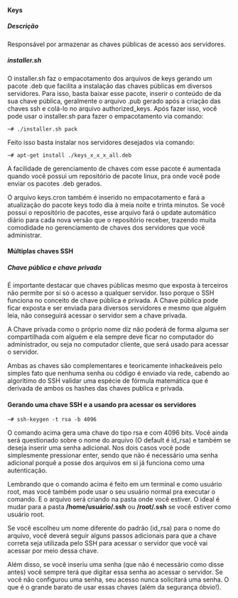 #### Keys
##### Descrição

Responsável por armazenar as chaves públicas de acesso aos servidores.

##### installer.sh

O installer.sh faz o empacotamento dos arquivos de keys gerando um 
pacote .deb que facilita a instalação das chaves públicas em diversos
servidores. Para isso, basta baixar esse pacote, inserir o conteúdo de
da sua chave pública, geralmente o arquivo .pub gerado após a criação 
das chaves ssh e colá-lo no arquivo authorized_keys. Após fazer isso, você pode
usar o installer.sh para fazer o empacotamento via comando: 

    ~# ./installer.sh pack

Feito isso basta instalar nos servidores desejados via comando: 

    ~# apt-get install ./keys_x_x_x_all.deb

A facilidade de gerenciamento de chaves com esse pacote é aumentada quando
você possui um repositório de pacote linux, pra onde você pode enviar os 
pacotes .deb gerados.

O arquivo keys.cron também é inserido no empacotamento e fará a atualização
do pacote keys todo dia à meia noite e trinta minutos. Se você possui 
o repositório de pacotes, esse arquivo fará o update automático diário
para cada nova versão que o repositório receber, trazendo muita comodidade
no gerenciamento de chaves dos servidores que você administrar. 

#### Múltiplas chaves SSH

##### Chave pública e chave privada
É importante destacar que chaves públicas mesmo que exposta à terceiros
não permite por si só o acesso a qualquer servidor. Isso porque o SSH
funciona no conceito de chave pública e privada. A Chave pública pode
ficar exposta e ser enviada para diversos servidores e mesmo que alguém
leia, não conseguirá acessar o servidor sem a chave privada. 

A Chave privada como o próprio nome diz não poderá de forma alguma
ser compartilhada com alguém e ela sempre deve ficar no computador
do administrador, ou seja no computador cliente, que será usado
para acessar o servidor. 

Ambas as chaves são complementares e teoricamente inhackeáveis pelo
simples fato que nenhuma senha ou código é enviado via rede, cabendo
ao algorítimo do SSH validar uma espécie de fórmula matemática
que é derivada de ambos os hashes das chaves publica e privada. 

#### Gerando uma chave SSH e a usando pra acessar os servidores

    ~# ssh-keygen -t rsa -b 4096

O comando acima gera uma chave do tipo rsa e com 4096 bits. Você ainda será 
questionado sobre o nome do arquivo (O default é id_rsa) e também se deseja 
inserir uma senha adicional. Nos dois casos você pode simplesmente pressionar 
enter, sendo que não é  necessário uma senha adicional porquê a posse dos 
arquivos em si já funciona como uma autenticação.

Lembrando que o comando acima é feito em um terminal e como usuário root, 
mas você também pode usar o seu usuário normal pra executar o comando.
E o arquivo será criando na pasta onde você estiver. O ideal é 
mudar para a pasta **/home/usuário/.ssh** ou **/root/.ssh** se você 
estiver como usuário root. 

Se você escolheu um nome diferente do padrão (id_rsa) para o nome do
arquivo, você deverá seguir alguns passos adicionais para que a chave 
correta seja utilizada pelo SSH para acessar o servidor que você 
vai acessar por meio dessa chave. 

Além disso, se você inseriu uma senha (que não é necessário como disse antes) 
você sempre terá que digitar essa senha ao acessar o servidor. 
Se você não configurou uma senha, seu acesso nunca solicitará uma senha. O 
que é o grande barato de usar essas chaves (além da segurança óbvio!).



